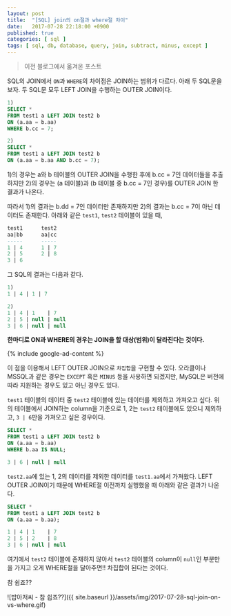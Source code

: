 ```yaml
---
layout: post
title:  "[SQL] join의 on절과 where절 차이"
date:   2017-07-28 22:18:00 +0900
published: true
categories: [ sql ]
tags: [ sql, db, database, query, join, subtract, minus, except ]
---
```


> 이전 블로그에서 옮겨온 포스트

SQL의 JOIN에서 `ON`과 `WHERE`의 차이점은 JOIN하는 범위가 다르다.
아래 두 SQL문을 보자. 두 SQL문 모두 LEFT JOIN을 수행하는 OUTER JOIN이다.

```sql
1)
SELECT *
FROM test1 a LEFT JOIN test2 b
ON (a.aa = b.aa)
WHERE b.cc = 7;

2)
SELECT *
FROM test1 a LEFT JOIN test2 b
ON (a.aa = b.aa AND b.cc = 7);
```

1)의 경우는 a와 b 테이블의 OUTER JOIN을 수행한 후에 b.cc = 7인 데이터들을 추출하지만
2)의 경우는 (a 테이블)과 (b 테이블 중 b.cc = 7인 경우)를 OUTER JOIN 한 결과가 나온다.

따라서 1)의 결과는 b.dd = 7인 데이터만 존재하지만 2)의 결과는 b.cc = 7이 아닌 데이터도 존재한다. 아래와 같은 `test1`, `test2` 테이블이 있을 때,

```sql
test1      test2
aa|bb      aa|cc
-----      -----
1 | 4      1 | 7
2 | 5      2 | 8
3 | 6
```

그 SQL의 결과는 다음과 같다.

```sql
1)
1 | 4 | 1 | 7

2)
1 | 4 | 1    | 7
2 | 5 | null | null
3 | 6 | null | null
```

**한마디로 ON과 WHERE의 경우는 JOIN을 할 대상(범위)이 달라진다는 것이다.**

{% include google-ad-content %}

이 점을 이용해서 LEFT OUTER JOIN으로 `차집합`을 구현할 수 있다. 오라클이나 MSSQL과 같은 경우는 `EXCEPT` 혹은 `MINUS` 등을 사용하면 되겠지만, MySQL은 버전에 따라 지원하는 경우도 있고 아닌 경우도 있다.

`test1` 테이블의 데이터 중 `test2` 테이블에 있는 데이터를 제외하고 가져오고 싶다. 위의 테이블에서 JOIN하는 column을 기준으로 1, 2는 `test2` 테이블에도 있으니 제외하고, `3 | 6`만을 가져오고 싶은 경우이다.

```sql
SELECT *
FROM test1 a LEFT JOIN test2 b
ON (a.aa = b.aa)
WHERE b.aa IS NULL;
```

```sql
3 | 6 | null | null
```

`test2.aa`에 있는 1, 2의 데이터를 제외한 데이터를 `test1.aa`에서 가져왔다. LEFT OUTER JOIN이기 때문에 WHERE절 이전까지 실행했을 때 아래와 같은 결과가 나온다.

```sql
SELECT *
FROM test1 a LEFT JOIN test2 b
ON (a.aa = b.aa);

1 | 4 | 1    | 7
2 | 5 | 2    | 8
3 | 6 | null | null
```

여기에서 `test2` 테이블에 존재하지 않아서 `test2` 테이블의 column이 `null`인 부분만을 가지고 오게 WHERE절을 달아주면!! 차집합이 된다는 것이다.

참 쉽죠??

![밥아저씨 - 참 쉽죠??]({{ site.baseurl }}/assets/img/2017-07-28-sql-join-on-vs-where.gif)
